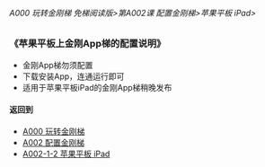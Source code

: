 ###### A000 玩转金刚梯 免梯阅读版>第A002课 配置金刚梯>苹果平板 iPad>

### 《苹果平板上金刚App梯的配置说明》

- 金刚App梯勿须配置
- 下载安装App，连通运行即可
- 适用于苹果平板iPad的金刚App梯稍晚发布

#### 返回到
- [A000 玩转金刚梯](https://github.com/a2zitpro/web/blob/master/LadderFree/main.md)
- [A002 配置金刚梯](https://github.com/a2zitpro/web/blob/master/LadderFree/LadderConfigure/LadderConfigure.md)
- [A002-1-2 苹果平板 iPad](https://github.com/a2zitpro/web/blob/master/LadderFree/LadderConfigure/Apple/iPad/iPad.md)
